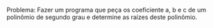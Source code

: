 
Problema:
Fazer um programa que peça os coeficiente a, b e c de um polinômio de segundo grau e determine as raízes deste polinômio.
